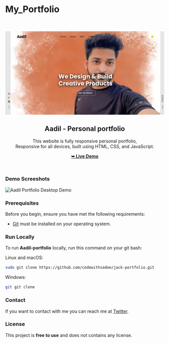 # My_Portfolio

<div align="center">
  

  <br />
  <br />
  
  <img src="./assets/images/projectssc.png" />

  <h2 align="center">Aadil - Personal portfolio</h2>

  This website is fully responsive personal portfolio, <br />Responsive for all devices, built using HTML, CSS, and JavaScript.

  <a href="https://mustafaaadil448.github.io/My_Portfolio/"><strong>➥ Live Demo</strong></a>

</div>

<br />

### Demo Screeshots

![Aadil Portfolio Desktop Demo](./readme-images/projectssc.png "Desktop Demo")

### Prerequisites

Before you begin, ensure you have met the following requirements:

* [Git](https://git-scm.com/downloads "Download Git") must be installed on your operating system.

### Run Locally

To run **Aadil-portfolio** locally, run this command on your git bash:

Linux and macOS:

```bash
sudo git clone https://github.com/codewithsadee/jack-portfolio.git
```

Windows:

```bash
git git clone 
```

### Contact

If you want to contact with me you can reach me at [Twitter](https://x.com/MustafaAadil448).

### License

This project is **free to use** and does not contains any license.
